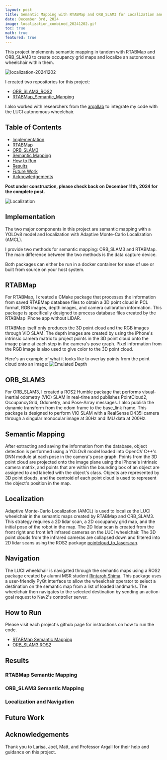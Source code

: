 ```yaml
---
layout: post
title: Semantic Mapping with RTABMap and ORB_SLAM3 for Localization and Navigation
date: December 3rd, 2024
image: localization_combined_20241202.gif
toc: true
math: true
featured: true
---
```


This project implements semantic mapping in tandem with RTABMap and ORB_SLAM3
to create occupancy grid maps and localize an autonomous wheelchair within them.

![localization-20241202](/public/Semantic_Mapping/localization_combined_20241202.gif)

I created two repositories for this project:
- [ORB_SLAM3_ROS2](https://github.com/gjcliff/ORB_SLAM3_ROS2)
- [RTABMap_Semantic_Mapping](https://github.com/gjcliff/RTABMap_Semantic_Mapping)

I also worked with researchers from the [argallab](https://github.com/argallab) to integrate my code with the LUCI
autonomous wheelchair.

## Table of Contents
- [Implementation](#implementation)
- [RTABMap](#rtabmap)
- [ORB_SLAM3](#orb-slam3)
- [Semantic Mapping](#semantic-mapping)
- [How to Run](#how-to-run)
- [Results](#results)
- [Future Work](#future-work)
- [Acknowledgements](#acknowledgements)

**Post under construction, please check back on December 11th, 2024 for the complete post.**

![Localization](/public/Semantic_Mapping/localization_combined-20241125.gif)

## Implementation
The two major components in this project are semantic mapping with a YOLOv8
model and localization with Adaptive Monte-Carlo Localization (AMCL).

I provide two methods for semantic mapping: ORB_SLAM3 and RTABMap. The main
difference between the two methods is the data capture device.

Both packages can either be run in a docker container for ease of use or built
from source on your host system.

## RTABMap
For RTABMap, I created a CMake package that processes the information from
saved RTABMap database files to obtain a 3D point cloud in PCL format, RGB
images, depth images, and camera calibration information. This package is
specifically designed to process database files created by the RTABMap iPhone
app without LIDAR.

RTABMap itself only produces the 3D point cloud and the RGB images through VIO
SLAM. The depth images are created by using the iPhone's intrinsic camera matrix
to project points in the 3D point cloud onto the image plane at each step in the
camera's pose graph. Pixel information from the RGB image is also used to give
color to the 3D point cloud.

Here's an example of what it looks like to overlay points from the point cloud
onto an image:
![Emulated Depth](/public/Semantic_Mapping/rgb_vs_emulated_depth.gif)

## ORB_SLAM3
For ORB_SLAM3, I created a ROS2 Humble package that performs visual-inertial
odometry (VIO) SLAM in real-time and publishes PointCloud2, OccupancyGrid,
Odometry, and Pose-Array messages. I also publish the dynamic transform from
the odom frame to the base_link frame. This package is designed to perform VIO
SLAM with a RealSense D435i camera through a singular monocular image at 30Hz
and IMU data at 200Hz.

## Semantic Mapping
After extracting and saving the information from the database, object detection
is performed using a YOLOv8 model loaded into OpenCV C++'s DNN module at each
pose in the camera's pose graph. Points from the 3D point cloud are projected
onto the image plane using the iPhone's intrinsic camera matrix, and points that
are within the bounding box of an object are assigned to and labeled with the
object's class. Objects are represented by 3D point clouds, and the centroid
of each point cloud is used to represent the object's position in the map.

## Localization
Adaptive Monte-Carlo Localization (AMCL) is used to localize the LUCI wheelchair
in the semantic maps created by RTABMap and ORB_SLAM3. This strategy requires a
2D lidar scan, a 2D occupancy grid map, and the initial pose of the robot in the
map. The 2D lidar scan is created from the front right and front left infrared
cameras on the LUCI wheelchair. The 3D point clouds from the infrared cameras
are collapsed down and filtered into 2D lidar scans using the ROS2 package
[pointcloud_to_laserscan](https://github.com/ros-perception/pointcloud_to_laserscan).

## Navigation
The LUCI wheelchair is navigated through the semantic maps using a ROS2 package
created by alumni MSR student [Rintaroh Shima](https://www.linkedin.com/in/rintaroh-shima/). This package uses a user-friendly
PyQt interface to allow the wheelchair operator to select a destination on the
semantic map from a list of loaded landmarks. The wheelchair then navigates to
the selected destination by sending an action-goal request to Nav2's controller
server.

## How to Run

Please visit each project's github page for instructions on how to run the code.
* [RTABMap Semantic Mapping](https://github.com/gjcliff/RTABMap_Semantic_Mapping)
* [ORB_SLAM3 ROS2](https://github.com/gjcliff/ORB_SLAM3_ROS2)

## Results

### RTABMap Semantic Mapping

### ORB_SLAM3 Semantic Mapping

### Localization and Navigation

## Future Work


## Acknowledgements

Thank you to Larisa, Joel, Matt, and Professor Argall for their help and guidance on this project.
